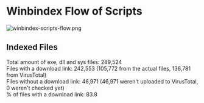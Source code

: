 # Winbindex Flow of Scripts

![winbindex-scripts-flow.png](winbindex-scripts-flow.png)

## Indexed Files

<!--FileStats-->
Total amount of exe, dll and sys files: 289,524  
Files with a download link: 242,553 (105,772 from the actual files, 136,781 from VirusTotal)  
Files without a download link: 46,971 (46,971 weren't uploaded to VirusTotal, 0 weren't checked yet)  
% of files with a download link: 83.8  
<!--/FileStats-->
